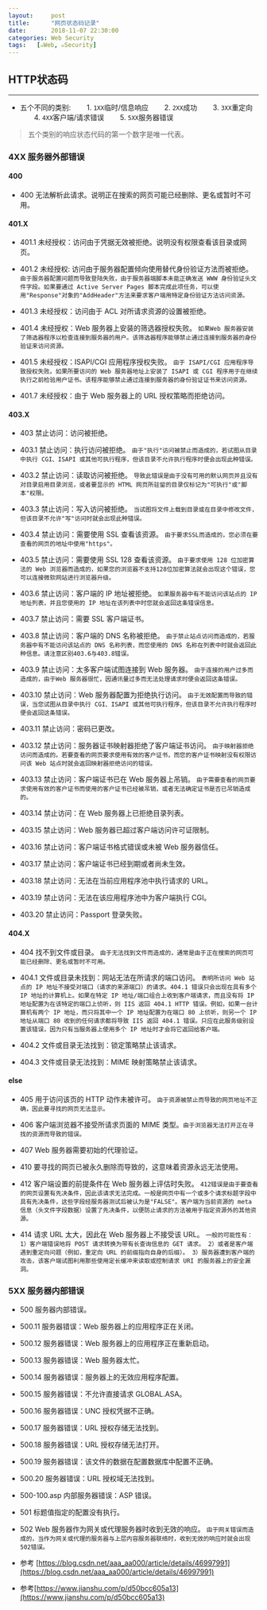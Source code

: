 ```yaml
---
layout:     post
title:      "网页状态码记录"
date:       2018-11-07 22:30:00
categories: Web Security
tags:   [๑Web, ๑Security]
---
```



## HTTP状态码
---

- 五个不同的类别:
　　1. `1XX`临时/信息响应
　　2. `2XX`成功
　　3. `3XX`重定向
　　4. `4XX`客户端/请求错误
　　5. `5XX`服务器错误
> 五个类别的响应状态代码的第一个数字是唯一代表。

### 4XX 服务器外部错误

#### 400
- 400 无法解析此请求。说明正在搜索的网页可能已经删除、更名或暂时不可用。

#### 401.X
- 401.1 未经授权：访问由于凭据无效被拒绝。说明没有权限查看该目录或网页。
- 401.2 未经授权: 访问由于服务器配置倾向使用替代身份验证方法而被拒绝。
`由于服务器配置问题而导致登陆失败，由于服务器端脚本未能正确发送 WWW 身份验证头文件字段。如果要通过 Active Server Pages 脚本完成此项任务，可以使用"Response"对象的"AddHeader"方法来要求客户端用特定身份验证方法访问资源。`

- 401.3 未经授权：访问由于 ACL 对所请求资源的设置被拒绝。
- 401.4 未经授权：Web 服务器上安装的筛选器授权失败。
`如果Web 服务器安装了筛选器程序以检查连接到服务器的用户。该筛选器程序能够禁止通过连接到服务器的身份验证来访问资源。`

- 401.5 未经授权：ISAPI/CGI 应用程序授权失败。
`由于 ISAPI/CGI 应用程序导致授权失败。如果所要访问的 Web 服务器地址上安装了 ISAPI 或 CGI 程序用于在继续执行之前检验用户证书。该程序能够禁止通过连接到服务器的身份验证证书来访问资源。`

- 401.7 未经授权：由于 Web 服务器上的 URL 授权策略而拒绝访问。

#### 403.X
- 403 禁止访问：访问被拒绝。
- 403.1 禁止访问：执行访问被拒绝。
`由于"执行"访问被禁止而造成的，若试图从目录中执行 CGI、ISAPI 或其他可执行程序，但该目录不允许执行程序时便会出现此种错误。`

- 403.2 禁止访问：读取访问被拒绝。
`导致此错误是由于没有可用的默认网页并且没有对目录启用目录浏览，或者要显示的 HTML 网页所驻留的目录仅标记为"可执行"或"脚本"权限。`
- 403.3 禁止访问：写入访问被拒绝。
`当试图将文件上载到目录或在目录中修改文件，但该目录不允许"写"访问时就会出现此种错误。`

- 403.4 禁止访问：需要使用 SSL 查看该资源。
`由于要求SSL而造成的，您必须在要查看的网页的地址中使用"https"。`

- 403.5 禁止访问：需要使用 SSL 128 查看该资源。
`由于要求使用 128 位加密算法的 Web 浏览器而造成的，如果您的浏览器不支持128位加密算法就会出现这个错误，您可以连接微软网站进行浏览器升级。`

- 403.6 禁止访问：客户端的 IP 地址被拒绝。
`如果服务器中有不能访问该站点的 IP 地址列表，并且您使用的 IP 地址在该列表中时您就会返回这条错误信息。`

- 403.7 禁止访问：需要 SSL 客户端证书。
- 403.8 禁止访问：客户端的 DNS 名称被拒绝。
`由于禁止站点访问而造成的，若服务器中有不能访问该站点的 DNS 名称列表，而您使用的 DNS 名称在列表中时就会返回此种信息。请注意区别403.6与403.8错误。`

- 403.9 禁止访问：太多客户端试图连接到 Web 服务器。
`由于连接的用户过多而造成的，由于Web 服务器很忙，因通讯量过多而无法处理请求时便会返回这条错误。`

- 403.10 禁止访问：Web 服务器配置为拒绝执行访问。
`由于无效配置而导致的错误，当您试图从目录中执行 CGI、ISAPI 或其他可执行程序，但该目录不允许执行程序时便会返回这条错误。`

- 403.11 禁止访问：密码已更改。
- 403.12 禁止访问：服务器证书映射器拒绝了客户端证书访问。
`由于映射器拒绝访问而造成的。若要查看的网页要求使用有效的客户证书，而您的客户证书映射没有权限访问该 Web 站点时就会返回映射器拒绝访问的错误。`

- 403.13 禁止访问：客户端证书已在 Web 服务器上吊销。
`由于需要查看的网页要求使用有效的客户证书而使用的客户证书已经被吊销，或者无法确定证书是否已吊销造成的。`

- 403.14 禁止访问：在 Web 服务器上已拒绝目录列表。
- 403.15 禁止访问：Web 服务器已超过客户端访问许可证限制。
- 403.16 禁止访问：客户端证书格式错误或未被 Web 服务器信任。
- 403.17 禁止访问：客户端证书已经到期或者尚未生效。
- 403.18 禁止访问：无法在当前应用程序池中执行请求的 URL。
- 403.19 禁止访问：无法在该应用程序池中为客户端执行 CGI。
- 403.20 禁止访问：Passport 登录失败。

#### 404.X
- 404 找不到文件或目录。
`由于无法找到文件而造成的，通常是由于正在搜索的网页可能已经删除、更名或暂时不可用。`

- 404.1 文件或目录未找到：网站无法在所请求的端口访问。
`表明所访问 Web 站点的 IP 地址不接受对端口（请求的来源端口）的请求。404.1 错误只会出现在具有多个 IP 地址的计算机上。如果在特定 IP 地址/端口组合上收到客户端请求，而且没有将 IP 地址配置为在该特定的端口上侦听，则 IIS 返回 404.1 HTTP 错误。例如，如果一台计算机有两个 IP 地址，而只将其中一个 IP 地址配置为在端口 80 上侦听，则另一个 IP 地址从端口 80 收到的任何请求都将导致 IIS 返回 404.1 错误。只应在此服务级别设置该错误，因为只有当服务器上使用多个 IP 地址时才会将它返回给客户端。`

- 404.2 文件或目录无法找到：锁定策略禁止该请求。
- 404.3 文件或目录无法找到：MIME 映射策略禁止该请求。

#### else
- 405 用于访问该页的 HTTP 动作未被许可。
`由于资源被禁止而导致的网页地址不正确，因此要寻找的网页无法显示。`

- 406 客户端浏览器不接受所请求页面的 MIME 类型。`由于浏览器无法打开正在寻找的资源而导致的错误。`

- 407 Web 服务器需要初始的代理验证。
- 410 要寻找的网页已被永久删除而导致的，这意味着资源永远无法使用。
- 412 客户端设置的前提条件在 Web 服务器上评估时失败。
`412错误是由于要查看的网页设置有先决条件，因此该请求无法完成。一般是网页中有一个或多个请求标题字段中具有先决条件，这些字段经服务器测试后被认为是"FALSE"。客户端为当前资源的 meta 信息（头文件字段数据）设置了先决条件，以便防止请求的方法被用于指定资源外的其他资源。`

- 414 请求 URL 太大，因此在 Web 服务器上不接受该 URL。
`一般的可能性有： 1）客户端错误地将 POST 请求转换为带有长查询信息的 GET 请求。 2）或者是客户端遇到重定向问题（例如，重定向 URL 的前缀指向自身的后缀）。 3）服务器遭到客户端的攻击，该客户端试图利用那些使用定长缓冲来读取或控制请求 URI 的服务器上的安全漏洞。`

### 5XX 服务器内部错误
- 500 服务器内部错误。
- 500.11 服务器错误：Web 服务器上的应用程序正在关闭。
- 500.12 服务器错误：Web 服务器上的应用程序正在重新启动。
- 500.13 服务器错误：Web 服务器太忙。
- 500.14 服务器错误：服务器上的无效应用程序配置。
- 500.15 服务器错误：不允许直接请求 GLOBAL.ASA。
- 500.16 服务器错误：UNC 授权凭据不正确。
- 500.17 服务器错误：URL 授权存储无法找到。
- 500.18 服务器错误：URL 授权存储无法打开。
- 500.19 服务器错误：该文件的数据在配置数据库中配置不正确。
- 500.20 服务器错误：URL 授权域无法找到。
- 500-100.asp 内部服务器错误：ASP 错误。
- 501 标题值指定的配置没有执行。

- 502 Web 服务器作为网关或代理服务器时收到无效的响应。
`由于网关错误而造成的，当作为网关或代理的服务器与上层内容服务器联络时，收到无效的响应时就会出现502错误。`

- 参考 [https://blog.csdn.net/aaa_aa000/article/details/46997991](https://blog.csdn.net/aaa_aa000/article/details/46997991)

- 参考[https://www.jianshu.com/p/d50bcc605a13](https://www.jianshu.com/p/d50bcc605a13)
